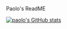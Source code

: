 Paolo's ReadME


[![paolo's GitHub stats](https://github-readme-stats.vercel.app/api?username=p-takagi-atilano&show_icons=true&count_private=true&theme=panda)](https://github.com/anuraghazra/github-readme-stats)

